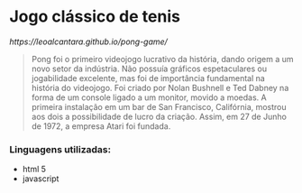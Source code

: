 <h1>Jogo cl&aacute;ssico de tenis</h1>

<address>https://leoalcantara.github.io/pong-game/</address>

<blockquote cite="https://pt.wikipedia.org/wiki/Pong">
	<p>Pong foi o primeiro videojogo lucrativo da história, dando origem a um novo setor da indústria. Não possuía gráficos espetaculares ou jogabilidade excelente, mas foi de importância fundamental na história do videojogo. Foi criado por Nolan Bushnell e Ted Dabney na forma de um console ligado a um monitor, movido a moedas. A primeira instalação em um bar de San Francisco, Califórnia, mostrou aos dois a possibilidade de lucro da criação. Assim, em 27 de Junho de 1972, a empresa Atari foi fundada.</p>
</blockquote>

<h3>Linguagens utilizadas:</h3>
<ul>
	<li>html 5</li>
	<li>javascript </li>
</ul>

